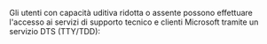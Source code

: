 <Token xmlns:xlink="http://www.w3.org/1999/xlink">Gli utenti con capacità uditiva ridotta o assente possono effettuare l'accesso ai servizi di supporto tecnico e clienti Microsoft tramite un servizio DTS (TTY/TDD):</Token>

<!--HONumber=Mar16_HO1-->


